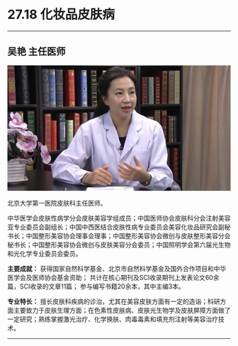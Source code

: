 # 27.18 化妆品皮肤病

---

## 吴艳 主任医师

![1685510712612](image/c27_018/1685510712612.png)

北京大学第一医院皮肤科主任医师。

中华医学会皮肤性病学分会皮肤美容学组成员；中国医师协会皮肤科分会注射美容亚专业委员会副组长；中国中西医结合皮肤性病专业委员会美容化妆品研究会副秘书长；中国整形美容协会理事会理事；中国整形美容协会微创与皮肤整形美容分会秘书长；中国整形美容协会微创与皮肤美容分会委员；中国照明学会第六届光生物和光化学专业委员会委员。

**主要成就：** 获得国家自然科学基金、北京市自然科学基金及国外合作项目和中华医学会及医师协会基金资助； 共计在核心期刊及SCI收录期刊上发表论文60余篇，SCI收录的文章11篇； 参与编写书籍20余本，其中主编3本。

**专业特长：** 擅长皮肤科疾病的诊治，尤其在美容皮肤方面有一定的造诣；科研方面主要致力于皮肤生理方面；在色素性皮肤病、皮肤光生物学及皮肤屏障方面做了一定研究；熟练掌握激光治疗、化学换肤、肉毒毒素和填充剂注射等美容治疗技术。

---
